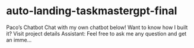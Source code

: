 # auto-landing-taskmastergpt-final
Paco’s Chatbot Chat with my own chatbot below! Want to know how I built it? Visit project details Assistant: Feel free to ask me any question and get an imme...

